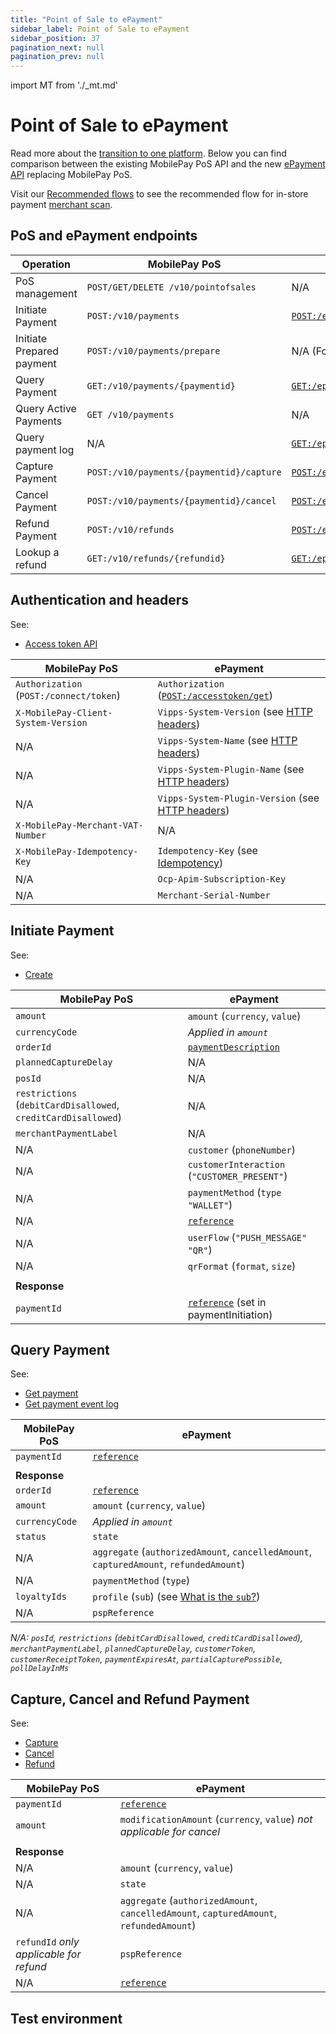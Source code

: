 ```yaml
---
title: "Point of Sale to ePayment"
sidebar_label: Point of Sale to ePayment
sidebar_position: 37
pagination_next: null
pagination_prev: null
---
```


import MT from './_mt.md'

# Point of Sale to ePayment

Read more about the [transition to one platform](https://developer.mobilepay.dk/docs/pos/transition-to-one-platform).
Below you can find comparison between the existing MobilePay PoS API and the new [ePayment API](/docs/APIs/epayment-api) replacing MobilePay PoS.

Visit our [Recommended flows](https://developer.vippsmobilepay.com/docs/vipps-solutions/) to see the recommended flow for in-store payment [merchant scan](/docs/vipps-solutions/in-store/).

## PoS and ePayment endpoints

| Operation                 | MobilePay PoS                            | ePayment                                    |
|---------------------------|------------------------------------------|---------------------------------------------|
| PoS management            | `POST/GET/DELETE /v10/pointofsales`      | N/A                                         |
| Initiate Payment          | `POST:/v10/payments`                     | [`POST:/epayments/v1/payments`](https://developer.vippsmobilepay.com/api/epayment#tag/CreatePayment/operation/createPayment)                         |
| Initiate Prepared payment | `POST:/v10/payments/prepare`             | N/A (For loyalty, see [Loyalty at POS](https://developer.vippsmobilepay.com/docs/vipps-solutions/loyalty-in-pos))     |
| Query Payment             | `GET:/v10/payments/{paymentid}`          | [`GET:/epayments/v1/payments/{reference}`](https://developer.vippsmobilepay.com/api/epayment#tag/QueryPayments/operation/getPayment)              |
| Query Active Payments     | `GET /v10/payments`                      | N/A                                         |
| Query payment log         | N/A                                      | [`GET:/epayments/v1/payments/{reference}/events`](https://developer.vippsmobilepay.com/api/epayment#tag/QueryPayments/operation/getPaymentEventLog)       |
| Capture Payment           | `POST:/v10/payments/{paymentid}/capture` | [`POST:/epayments/v1/payments/{reference}/capture`](https://developer.vippsmobilepay.com/api/epayment#tag/AdjustPayments/operation/capturePayment)     |
| Cancel Payment            | `POST:/v10/payments/{paymentid}/cancel`  | [`POST:/epayments/v1/payments/{reference}/cancel`](https://developer.vippsmobilepay.com/api/epayment#tag/AdjustPayments/operation/cancelPayment)      |
| Refund Payment            | `POST:/v10/refunds`                       | [`POST:/epayments/v1/payments/{reference}/refund`](https://developer.vippsmobilepay.com/api/epayment#tag/AdjustPayments/operation/refundPayment)      |
| Lookup a refund           | `GET:/v10/refunds/{refundid}`            | [`GET:/epayments/v1/payments/{reference}`](https://developer.vippsmobilepay.com/api/epayment#tag/QueryPayments/operation/getPayment)              |

## Authentication and headers

See:

* [Access token API](https://developer.vippsmobilepay.com/docs/APIs/access-token-api/)

| MobilePay PoS                           | ePayment                                        |
|-----------------------------------------|-------------------------------------------------|
| `Authorization` (`POST:/connect/token`) | `Authorization` ([`POST:/accesstoken/get`](https://developer.vippsmobilepay.com/api/access-token#tag/Authorization-Service/operation/fetchAuthorizationTokenUsingPost))       |
| `X-MobilePay-Client-System-Version`     | `Vipps-System-Version` (see [HTTP headers](https://developer.vippsmobilepay.com/docs/vipps-developers/common-topics/http-headers/))                          |
| N/A                                     | `Vipps-System-Name` (see [HTTP headers](https://developer.vippsmobilepay.com/docs/vipps-developers/common-topics/http-headers/))                             |
| N/A                                     | `Vipps-System-Plugin-Name` (see [HTTP headers](https://developer.vippsmobilepay.com/docs/vipps-developers/common-topics/http-headers/))       |
| N/A                                     | `Vipps-System-Plugin-Version` (see [HTTP headers](https://developer.vippsmobilepay.com/docs/vipps-developers/common-topics/http-headers/))    |
| `X-MobilePay-Merchant-VAT-Number`       | N/A                                             |
| `X-MobilePay-Idempotency-Key`           | `Idempotency-Key` (see [Idempotency](https://developer.vippsmobilepay.com/docs/vipps-developers/common-topics/http-headers/#idempotency))                               |
| N/A                                     | `Ocp-Apim-Subscription-Key`                     |
| N/A                                     | `Merchant-Serial-Number`                        |

## Initiate Payment

See:

* [Create](https://developer.vippsmobilepay.com/docs/APIs/epayment-api/operations/create/)

| MobilePay PoS                                                  | ePayment                                       |
|----------------------------------------------------------------|------------------------------------------------|
| `amount`                                                       | `amount` (`currency`, `value`)                 |
| `currencyCode`                                                 | *Applied in `amount`*                          |
| `orderId`                                                      | [`paymentDescription​`](https://developer.vippsmobilepay.com/docs/vipps-developers/common-topics/transactiontext/)                            |
| `plannedCaptureDelay`                                          | N/A                                            |
| `posId`                                                        | N/A                                            |
| `restrictions` (`debitCardDisallowed`, `creditCardDisallowed`) | N/A                                            |
| `merchantPaymentLabel`                                         | N/A                                            |
| N/A                                                            | `customer` (`phoneNumber`)                     |
| N/A                                                            | `customerInteraction` (`"CUSTOMER_PRESENT"`)   |
| N/A                                                            | `paymentMethod` (`type` `"WALLET"`)            |
| N/A                                                            | [`reference`](https://developer.vippsmobilepay.com/docs/vipps-developers/common-topics/orderid)                                    |
| N/A                                                            | `userFlow` (`"PUSH_MESSAGE"` `"QR"`)           |
| N/A                                                            | `qrFormat` (`format`, `size`)                  |
|                                                                |                                                |
| **Response**                                                   |                                                |
| `paymentId`                                                    | [`reference`](https://developer.vippsmobilepay.com/docs/vipps-developers/common-topics/orderid) (set in paymentInitiation)         |

## Query Payment

See:

* [Get payment](https://developer.vippsmobilepay.com/docs/APIs/epayment-api/operations/get_info/)
* [Get payment event log](https://developer.vippsmobilepay.com/docs/APIs/epayment-api/operations/get_event_log/)

| MobilePay PoS   | ePayment                                                                                |
|-----------------|-----------------------------------------------------------------------------------------|
| `paymentId`     | [`reference`](https://developer.vippsmobilepay.com/docs/vipps-developers/common-topics/orderid)                                                                             |
|                 |                                                                                         |
| **Response**    |                                                                                         |
| `orderId`       | [`reference`](https://developer.vippsmobilepay.com/docs/vipps-developers/common-topics/orderid)                                                                             |
| `amount`        | `amount` (`currency`, `value`)                                                          |
| `currencyCode`  | *Applied in `amount`*                                                                   |
| `status`        | `state`                                                                                  |
| N/A             | `aggregate` (`authorizedAmount`, `cancelledAmount`, `capturedAmount`, `refundedAmount`) |
| N/A             | `paymentMethod` (`type`)                                                                |
| `loyaltyIds`    | `profile` (`sub`) (see [What is the `sub`?](https://developer.vippsmobilepay.com/docs/APIs/userinfo-api/userinfo-api-faq/#what-is-the-sub))                                                                      |
| N/A             | `pspReference`                                                                          |

*N/A: `posId`, `restrictions` (`debitCardDisallowed`, `creditCardDisallowed`), `merchantPaymentLabel`, `plannedCaptureDelay`, `customerToken`, `customerReceiptToken`, `paymentExpiresAt`, `partialCapturePossible`, `pollDelayInMs`*

## Capture, Cancel and Refund Payment

See:

* [Capture](https://developer.vippsmobilepay.com/docs/APIs/epayment-api/operations/capture/)
* [Cancel](https://developer.vippsmobilepay.com/docs/APIs/epayment-api/operations/cancel/)
* [Refund](https://developer.vippsmobilepay.com/docs/APIs/epayment-api/operations/refund/)

| MobilePay PoS                           | ePayment                                                                                |
|-----------------------------------------|-----------------------------------------------------------------------------------------|
| `paymentId`                             | [`reference`](https://developer.vippsmobilepay.com/docs/vipps-developers/common-topics/orderid)                                                                             |
| `amount`                                | `modificationAmount` (`currency`, `value`) *not applicable for cancel*                  |
|                                         |                                                                                         |
| **Response**                            |                                                                                         |
| N/A                                     | `amount` (`currency`, `value`)                                                          |
| N/A                                     | `state`                                                                                 |
| N/A                                     | `aggregate` (`authorizedAmount`, `cancelledAmount`, `capturedAmount`, `refundedAmount`) |
| `refundId` *only applicable for refund* | `pspReference`                                                                          |
| N/A                                     | [`reference`](https://developer.vippsmobilepay.com/docs/vipps-developers/common-topics/orderid)                                                                             |

## Test environment

<MT />
